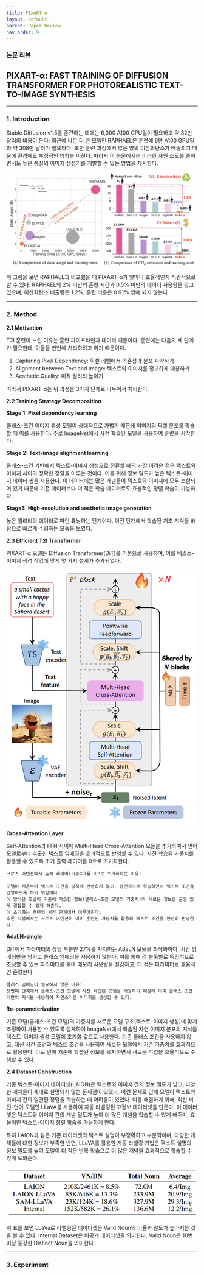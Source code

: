 ```yaml
---
title: PIXART-α
layout: default
parent: Paper Review
nav_order: 9
---
```


### 논문 리뷰  

## PIXART-α: FAST TRAINING OF DIFFUSION TRANSFORMER FOR PHOTOREALISTIC TEXT-TO-IMAGE SYNTHESIS

---

### **1. Introduction**    

Stable Diffusion v1.5를 훈련하는 데에는 6,000 A100 GPU일이 필요하고 약 32만 달러의 비용이 든다. 최근에 나온 더 큰 모델인 RAPHAEL은 훈련에 6만 A100 GPU일과 약 308만 달러가 필요하다. 또한 훈련 과정에서 많은 양의 이산화탄소가 배출되기 때문에 환경에도 부정적인 영향을 미친다. 따라서 이 논문에서는 이러한 자원 소모를 줄이면서도 높은 품질의 이미지 생성기를 개발할 수 있는 방법을 제시한다.  

![2](../images/Pixart/2.png)

위 그림을 보면 RAPHAEL과 비교했을 때 PIXART-α가 얼마나 효율적인지 직관적으로 알 수 있다. RAPHAEL의 2% 미만의 훈련 시간과 0.5% 미만의 데이터 사용량을 갖고 있으며, 이산화탄소 배출량은 1.2%, 훈련 비용은 0.91% 밖에 되지 않는다.  

---

### **2. Method**  

**2.1 Motivation**  

T2I 훈련이 느린 이유는 훈련 파이프라인과 데이터 때문이다. 훈련에는 다음의 세 단계가 필요한데, 이들을 한번에 처리하려고 하기 때문이다.  

1. Capturing Pixel Dependency: 픽셀 레벨에서 의존성과 분포 파악하기
2. Alignment between Text and Image: 텍스트와 이미지를 정교하게 매칭하기
3. Aesthetic Quality: 미적 퀄리티 높이기

따라서 PIXART-α는 위 과정을 3가지 단계로 나누어서 처리한다.  
  

**2.2 Training Strategy Decomposition**  
  

**Stage 1: Pixel dependency learning**  

클래스-조건 이미지 생성 모델이 상대적으로 가볍기 때문에 이미지의 픽셀 분포를 학습할 때 이를 사용한다. 주로 ImageNet에서 사전 학습된 모델을 사용하여 훈련을 시작한다.  

**Stage 2: Text-image alignment learning**  

클래스-조건 기반에서 텍스트-이미지 생성으로 전환할 때의 가장 어려운 점은 텍스트와 이미지 사이의 정확한 정렬을 이루는 것이다. 이를 위해 정보 밀도가 높은 텍스트-이미지 데이터 쌍을 사용한다. 이 데이터에는 많은 개념들이 텍스트와 이미지에 모두 포함되어 있기 때문에 기존 데이터보다 더 적은 학습 데이터로도 효율적인 정렬 학습이 가능하다.  

**Stage3: High-resolution and aesthetic image generation**  

높은 퀄리티의 데이터로 파인 튜닝하는 단계이다. 이전 단계에서 학습된 기초 지식을 바탕으로 빠르게 수렴하는 모습을 보였다.  


**2.3 Efficient T2I Transformer**  

PIXART-α 모델은 Diffusion Transformer(DiT)를 기본으로 사용하며, 이를 텍스트-이미지 생성 작업에 맞게 몇 가지 설계가 추가되었다. 

![4](../images/Pixart/4.png)

**Cross-Attention Layer**  

Self-Attention과 FFN 사이에 Multi-Head Cross-Attention 모듈을 추가하여서 언어 모델로부터 추출한 텍스트 임베딩을 효과적으로 반영할 수 있다. 사전 학습된 가중치를 활용할 수 있도록 초기 출력 레이어를 0으로 초기화한다. 

```
크로스 어텐션에서 출력 레이어(가중치)를 0으로 초기화하는 이유:  

모델이 처음부터 텍스트 조건을 강하게 반영하지 않고, 점진적으로 학습하면서 텍스트 조건을 반영하도록 하기 위함이다.  
이 방식은 모델이 기존에 학습한 정보(클래스-조건 모델의 가중치)와 새로운 정보를 균형 있게 결합할 수 있게 해준다.  
이 초기화는 훈련의 시작 단계에서 이루어진다.  
추론 시점에서는 크로스 어텐션이 이미 훈련된 가중치를 활용해 텍스트 조건을 완전히 반영한다. 
```

**AdaLN-single**  

DiT에서 파라미터의 상당 부분인 27%를 차지하는 AdaLN 모듈을 최적화하여, 시간 임베딩만을 남기고 클래스 임베딩을 사용하지 않는다. 이를 통해 각 블록별로 독립적으로 조정할 수 있는 파라미터를 줄여 메모리 사용량을 절감하고, 더 적은 파라미터로 효율적인 훈련한다.  

```
클래스 임배딩이 필요하지 않은 이유:  
첫번째 단계에서 클래스-조건 모델에 사전 학습된 모델을 사용하기 때문에 이미 클래스 조건 기반의 지식을 사용하여 자연스러운 이미지를 생성할 수 있다.  
```

**Re-parameterization**  

기존 모델(클래스-조건 모델)의 가중치를 새로운 모델 구조(텍스트-이미지 생성)에 맞게 조정하여 사용할 수 있도록 설계하여 ImageNet에서 학습된 자연 이미지 분포의 지식을 텍스트-이미지 생성 모델에 초기화 값으로 사용한다. 기존 클래스 조건을 사용하지 않고, 대신 시간 조건과 텍스트 조건을 사용하여 새로운 모델에서 기존 가중치를 효과적으로 활용한다. 이로 인해 기존에 학습된 정보를 유지하면서 새로운 작업을 효율적으로 수행할 수 있다.

**2.4 Dataset Construction**  

기존 텍스트-이미지 데이터셋(LAION)은 텍스트와 이미지 간의 정보 밀도가 낮고, 다양한 개체들이 제대로 설명되지 않는 문제점이 있었다. 이런 문제로 인해 모델이 텍스트와 이미지 간의 일관된 정렬을 학습하는 데 어려움이 있었다. 이를 해결하기 위해, 최신 비전-언어 모델인 LLaVA를 사용하여 자동 라벨링된 고정보 데이터셋을 만든다. 이 데이터셋은 텍스트와 이미지 간의 개념 밀도가 높아 더 많은 개념을 학습할 수 있게 해주며, 효율적인 텍스트-이미지 정렬 학습을 가능하게 한다.

특히 LAION과 같은 기존 데이터셋의 텍스트 설명이 부정확하고 부분적이며, 다양한 개체들에 대한 정보가 부족한 반면, LLaVA를 활용한 자동 라벨링 기법은 텍스트 설명의 정보 밀도를 높여 모델이 더 적은 반복 학습으로 더 많은 개념을 효과적으로 학습할 수 있게 도와준다.  

![Table 1](../images/Pixart/table1.png)

위 표를 보면 LLaVa로 라벨링된 데이터셋은 Valid Noun의 비율과 밀도가 높아지는 것을 볼 수 있다. Internal Dataset은 비공개 데이터셋을 의미한다. Valid Noun은 10번 이상 등장한 Distinct Noun을 의미한다.  

---

### **3. Experiment**  



